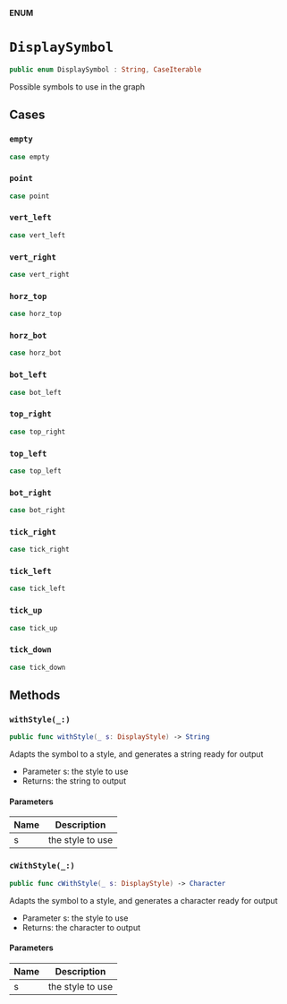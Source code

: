 **ENUM**

# `DisplaySymbol`

```swift
public enum DisplaySymbol : String, CaseIterable
```

Possible symbols to use in the graph

## Cases
### `empty`

```swift
case empty
```

### `point`

```swift
case point
```

### `vert_left`

```swift
case vert_left
```

### `vert_right`

```swift
case vert_right
```

### `horz_top`

```swift
case horz_top
```

### `horz_bot`

```swift
case horz_bot
```

### `bot_left`

```swift
case bot_left
```

### `top_right`

```swift
case top_right
```

### `top_left`

```swift
case top_left
```

### `bot_right`

```swift
case bot_right
```

### `tick_right`

```swift
case tick_right
```

### `tick_left`

```swift
case tick_left
```

### `tick_up`

```swift
case tick_up
```

### `tick_down`

```swift
case tick_down
```

## Methods
### `withStyle(_:)`

```swift
public func withStyle(_ s: DisplayStyle) -> String
```

Adapts the symbol to a style, and generates a string ready for output
- Parameter s: the style to use
- Returns: the string to output

#### Parameters

| Name | Description |
| ---- | ----------- |
| s | the style to use |

### `cWithStyle(_:)`

```swift
public func cWithStyle(_ s: DisplayStyle) -> Character
```

Adapts the symbol to a style, and generates a character ready for output
- Parameter s: the style to use
- Returns: the character to output

#### Parameters

| Name | Description |
| ---- | ----------- |
| s | the style to use |